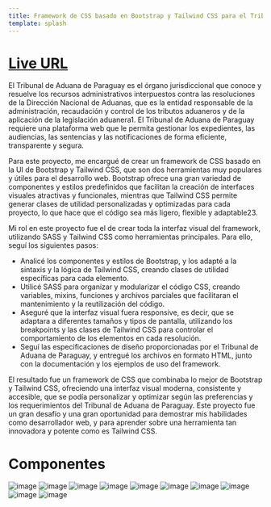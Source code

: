 ```yaml
---
title: Framework de CSS basado en Bootstrap y Tailwind CSS para el Tribunal de Aduana de Paraguay
template: splash
---
```


# [Live URL](https://template-aduana-paraguay.vercel.app/)


El Tribunal de Aduana de Paraguay es el órgano jurisdiccional que conoce y resuelve los recursos administrativos interpuestos contra las resoluciones de la Dirección Nacional de Aduanas, que es la entidad responsable de la administración, recaudación y control de los tributos aduaneros y de la aplicación de la legislación aduanera1. El Tribunal de Aduana de Paraguay requiere una plataforma web que le permita gestionar los expedientes, las audiencias, las sentencias y las notificaciones de forma eficiente, transparente y segura.

Para este proyecto, me encargué de crear un framework de CSS basado en la UI de Bootstrap y Tailwind CSS, que son dos herramientas muy populares y útiles para el desarrollo web. Bootstrap ofrece una gran variedad de componentes y estilos predefinidos que facilitan la creación de interfaces visuales atractivas y funcionales, mientras que Tailwind CSS permite generar clases de utilidad personalizadas y optimizadas para cada proyecto, lo que hace que el código sea más ligero, flexible y adaptable23.

Mi rol en este proyecto fue el de crear toda la interfaz visual del framework, utilizando SASS y Tailwind CSS como herramientas principales. Para ello, seguí los siguientes pasos:

- Analicé los componentes y estilos de Bootstrap, y los adapté a la sintaxis y la lógica de Tailwind CSS, creando clases de utilidad específicas para cada elemento.
- Utilicé SASS para organizar y modularizar el código CSS, creando variables, mixins, funciones y archivos parciales que facilitaran el mantenimiento y la reutilización del código.
- Aseguré que la interfaz visual fuera responsive, es decir, que se adaptara a diferentes tamaños y tipos de pantalla, utilizando los breakpoints y las clases de Tailwind CSS para controlar el comportamiento de los elementos en cada resolución.
- Seguí las especificaciones de diseño proporcionadas por el Tribunal de Aduana de Paraguay, y entregué los archivos en formato HTML, junto con la documentación y los ejemplos de uso del framework.
  
El resultado fue un framework de CSS que combinaba lo mejor de Bootstrap y Tailwind CSS, ofreciendo una interfaz visual moderna, consistente y accesible, que se podía personalizar y optimizar según las preferencias y los requerimientos del Tribunal de Aduana de Paraguay. Este proyecto fue un gran desafío y una gran oportunidad para demostrar mis habilidades como desarrollador web, y para aprender sobre una herramienta tan innovadora y potente como es Tailwind CSS.

# Componentes
![image](https://github.com/CodeRagnarok07/Template_Aduana_Paraguay/assets/79159146/0313082b-1085-46de-a06c-845fae483031)
![image](https://github.com/CodeRagnarok07/Template_Aduana_Paraguay/assets/79159146/51bf8592-2a7d-441c-82e4-c48ee8835a03)
![image](https://github.com/CodeRagnarok07/Template_Aduana_Paraguay/assets/79159146/3b269474-efb8-4699-bc53-e13b611d1a87)
![image](https://github.com/CodeRagnarok07/Template_Aduana_Paraguay/assets/79159146/b0024fad-cad0-484b-bbf0-12e289235e79)
![image](https://github.com/CodeRagnarok07/Template_Aduana_Paraguay/assets/79159146/86b77b62-c6ca-4b0c-b27d-6a708c7f0225)
![image](https://github.com/CodeRagnarok07/Template_Aduana_Paraguay/assets/79159146/b54fb1ae-5b64-460d-b363-c6e974cd7f99)
![image](https://github.com/CodeRagnarok07/Template_Aduana_Paraguay/assets/79159146/33074b10-1820-46d1-88bb-36dc0d8e8a3c)
![image](https://github.com/CodeRagnarok07/Template_Aduana_Paraguay/assets/79159146/6d6397b3-069c-4288-9297-5daf2425134e)
![image](https://github.com/CodeRagnarok07/Template_Aduana_Paraguay/assets/79159146/e2641107-c26c-4f76-bd20-5d3799ba2de3)
![image](https://github.com/CodeRagnarok07/Template_Aduana_Paraguay/assets/79159146/12ef6c5b-488b-449c-8f72-6be795c405e7)

